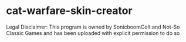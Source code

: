 # cat-warfare-skin-creator
Legal Disclaimer: This program is owned by SonicboomColt and Not-So Classic Games and has been uploaded with explicit permission to do so
